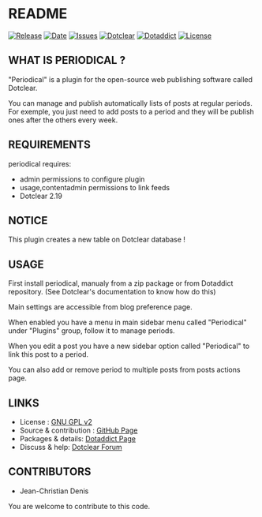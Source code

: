 # README

[![Release](https://img.shields.io/github/v/release/JcDenis/periodical)](https://github.com/JcDenis/periodical/releases)
[![Date](https://img.shields.io/github/release-date/JcDenis/periodical)](https://github.com/JcDenis/periodical/releases)
[![Issues](https://img.shields.io/github/issues/JcDenis/periodical)](https://github.com/JcDenis/periodical/issues)
[![Dotclear](https://img.shields.io/badge/dotclear-v2.19-blue.svg)](https://fr.dotclear.org/download)
[![Dotaddict](https://img.shields.io/badge/dotaddict-official-green.svg)](https://plugins.dotaddict.org/dc2/details/periodical)
[![License](https://img.shields.io/github/license/JcDenis/periodical)](https://github.com/JcDenis/periodical/blob/master/LICENSE)

## WHAT IS PERIODICAL ?

"Periodical" is a plugin for the open-source 
web publishing software called Dotclear.

You can manage and publish automatically lists of posts 
at regular periods. For exemple, you just need to add posts to a period 
and they will be publish ones after the others every week.

## REQUIREMENTS

 periodical requires: 

  * admin permissions to configure plugin
  * usage,contentadmin permissions to link feeds
  * Dotclear 2.19

## NOTICE

This plugin creates a new table on Dotclear database !

## USAGE

First install periodical, manualy from a zip package or from 
Dotaddict repository. (See Dotclear's documentation to know how do this)

Main settings are accessible from blog preference page.

When enabled you have a menu in main sidebar menu called "Periodical" 
under "Plugins" group, follow it to manage periods.

When you edit a post you have a new sidebar option called "Periodical"
to link this post to a period.

You can also add or remove period to multiple posts from posts actions page.

## LINKS

 * License : [GNU GPL v2](https://www.gnu.org/licenses/old-licenses/lgpl-2.0.html)
 * Source & contribution : [GitHub Page](https://github.com/JcDenis/periodical)
 * Packages & details:  [Dotaddict Page](https://plugins.dotaddict.org/dc2/details/periodical)
 * Discuss & help: [Dotclear Forum](https://forum.dotclear.org/viewtopic.php?id=42289)

## CONTRIBUTORS

 * Jean-Christian Denis

 You are welcome to contribute to this code.